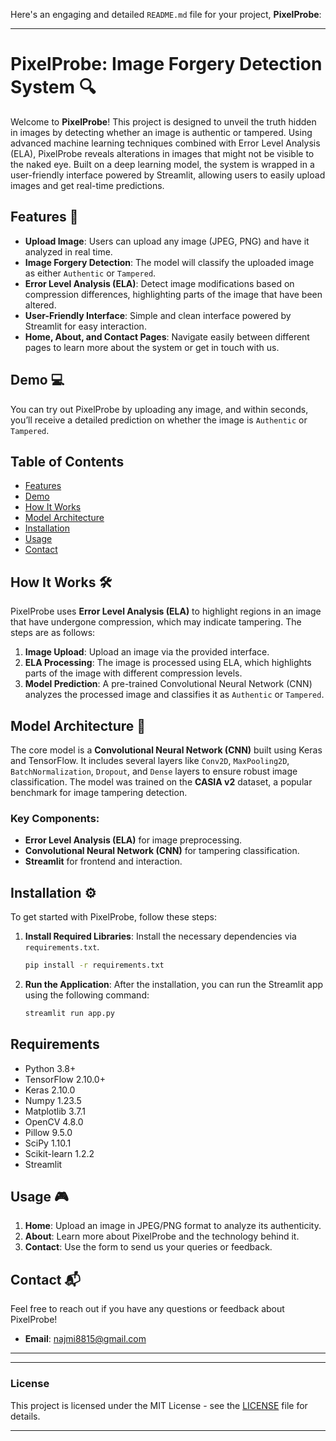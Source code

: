 Here's an engaging and detailed `README.md` file for your project, **PixelProbe**:

---

# PixelProbe: Image Forgery Detection System 🔍

Welcome to **PixelProbe**! This project is designed to unveil the truth hidden in images by detecting whether an image is authentic or tampered. Using advanced machine learning techniques combined with Error Level Analysis (ELA), PixelProbe reveals alterations in images that might not be visible to the naked eye. Built on a deep learning model, the system is wrapped in a user-friendly interface powered by Streamlit, allowing users to easily upload images and get real-time predictions.

## Features 🌟
- **Upload Image**: Users can upload any image (JPEG, PNG) and have it analyzed in real time.
- **Image Forgery Detection**: The model will classify the uploaded image as either `Authentic` or `Tampered`.
- **Error Level Analysis (ELA)**: Detect image modifications based on compression differences, highlighting parts of the image that have been altered.
- **User-Friendly Interface**: Simple and clean interface powered by Streamlit for easy interaction.
- **Home, About, and Contact Pages**: Navigate easily between different pages to learn more about the system or get in touch with us.

## Demo 💻
You can try out PixelProbe by uploading any image, and within seconds, you’ll receive a detailed prediction on whether the image is `Authentic` or `Tampered`.

## Table of Contents
- [Features](#features)
- [Demo](#demo)
- [How It Works](#how-it-works)
- [Model Architecture](#model-architecture)
- [Installation](#installation)
- [Usage](#usage)
- [Contact](#contact)

## How It Works 🛠️
PixelProbe uses **Error Level Analysis (ELA)** to highlight regions in an image that have undergone compression, which may indicate tampering. The steps are as follows:
1. **Image Upload**: Upload an image via the provided interface.
2. **ELA Processing**: The image is processed using ELA, which highlights parts of the image with different compression levels.
3. **Model Prediction**: A pre-trained Convolutional Neural Network (CNN) analyzes the processed image and classifies it as `Authentic` or `Tampered`.

## Model Architecture 🧠
The core model is a **Convolutional Neural Network (CNN)** built using Keras and TensorFlow. It includes several layers like `Conv2D`, `MaxPooling2D`, `BatchNormalization`, `Dropout`, and `Dense` layers to ensure robust image classification. The model was trained on the **CASIA v2** dataset, a popular benchmark for image tampering detection.

### Key Components:
- **Error Level Analysis (ELA)** for image preprocessing.
- **Convolutional Neural Network (CNN)** for tampering classification.
- **Streamlit** for frontend and interaction.

## Installation ⚙️

To get started with PixelProbe, follow these steps:


1. **Install Required Libraries**:
   Install the necessary dependencies via `requirements.txt`.
   ```bash
   pip install -r requirements.txt
   ```

2. **Run the Application**:
   After the installation, you can run the Streamlit app using the following command:
   ```bash
   streamlit run app.py
   ```

## Requirements
- Python 3.8+
- TensorFlow 2.10.0+
- Keras 2.10.0
- Numpy 1.23.5
- Matplotlib 3.7.1
- OpenCV 4.8.0
- Pillow 9.5.0
- SciPy 1.10.1
- Scikit-learn 1.2.2
- Streamlit

## Usage 🎮
1. **Home**: Upload an image in JPEG/PNG format to analyze its authenticity.
2. **About**: Learn more about PixelProbe and the technology behind it.
3. **Contact**: Use the form to send us your queries or feedback.



## Contact 📬
Feel free to reach out if you have any questions or feedback about PixelProbe!

- **Email**: najmi8815@gmail.com
---


--- 

### License
This project is licensed under the MIT License - see the [LICENSE](LICENSE) file for details.

---

